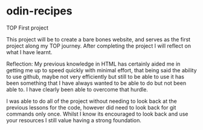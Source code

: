 # odin-recipes
TOP First project

This project will be to create a bare bones website, and serves as the first project along my TOP journey. After completing the project I will reflect on what I have learnt.

Reflection: My previous knowledge in HTML has certainly aided me in getting me up to speed quickly with minimal effort, that being said the ability to use github, maybe not very efficiently but still to be able to use it has been something that I have always wanted to be able to do but not been able to. I have clearly been able to overcome that hurdle.

I was able to do all of the project without needing to look back at the previous lessons for the code, however did need to look back for git commands only once. Whilst I know its encouraged to look back and use your resources I still value having a strong foundation.